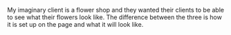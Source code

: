 My imaginary client is a flower shop and they wanted their clients to be able to see what their flowers look like.
The difference between the three is how it is set up on the page and what it will look like. 
